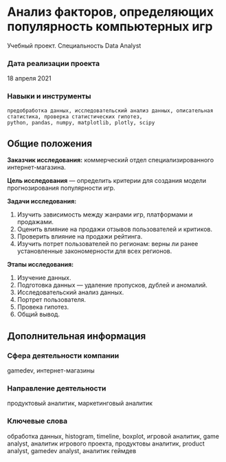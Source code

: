 # Анализ факторов, определяющих популярность компьютерных игр
Учебный проект. Специальность Data Analyst

### Дата реализации проекта

18 апреля 2021

### Навыки и инструменты

    предобработка данных, исследовательский анализ данных, описательная статистика, проверка статистических гипотез, 
    python, pandas, numpy, matplotlib, plotly, scipy

## Общие положения

**Заказчик исследования:** коммерческий отдел специализированного интернет-магазина.

**Цель исследования** — определить критерии для создания модели прогнозирования популярности игр.

**Задачи исследования:**

1. Изучить зависимость между жанрами игр, платформами и продажами.
2. Оценить влияние на продажи отзывов пользователей и критиков.
3. Проверить влияние на продажи рейтинга.
4. Изучить потрет пользователей по регионам: верны ли ранее установленные закономерности для всех регионов.

**Этапы исследования:**

1. Изучение данных.
2. Подготовка данных — удаление пропусков, дублей и аномалий.
3. Исследовательский анализ данных.
4. Портрет пользователя.
5. Провека гипотез.
6. Общий вывод.

## Дополнительная информация

### Сфера деятельности компании

gamedev, интернет-магазины

### Направление деятельности

продуктовый аналитик, маркетинговый аналитик

### Ключевые слова

обработка данных, histogram, timeline, boxplot, игровой аналитик, game analyst, аналитик игрового проекта, продуктовы аналитик,  product analyst, gamedev analyst, аналитик геймдев
